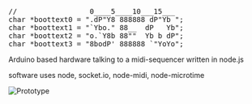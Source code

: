 <pre>
//                 0____5____10___15___
char *boottext0 = ".dP"Y8 888888 dP"Yb ";
char *boottext1 = "`Ybo." 88__  dP   Yb";
char *boottext2 = "o.`Y8b 88""  Yb b dP";
char *boottext3 = "8bodP' 888888 `"YoYo";
</pre>

Arduino based hardware talking to a midi-sequencer written in node.js 

software uses node, socket.io, node-midi, node-microtime

![Prototype](https://raw.github.com/possan/nodesequencer/master/prototype.jpg)


